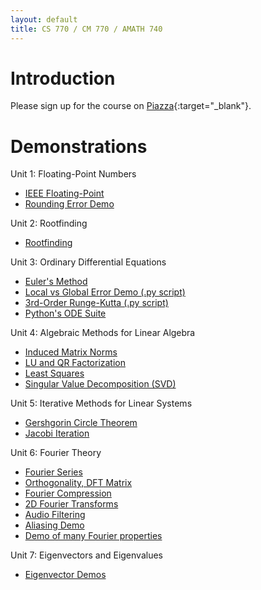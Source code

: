 ```yaml
---
layout: default
title: CS 770 / CM 770 / AMATH 740
---
```


# Introduction

Please sign up for the course on [Piazza](https://piazza.com/uwaterloo.ca/fall2023/cs770cm770amath740){:target="_blank"}.

# Demonstrations

Unit 1: Floating-Point Numbers
- [IEEE Floating-Point](/floating_point/floating_point_numbers.html)
- [Rounding Error Demo](/floating_point/roundoff_error_demo.html)
<!---
--->

Unit 2: Rootfinding
- [Rootfinding](/rootfinding/RootFinding.html)

Unit 3: Ordinary Differential Equations
- [Euler's Method](/ODEs/Euler_demo.html)
- [Local vs Global Error Demo (.py script)](/ODEs/Euler_error_demo.py)
- [3rd-Order Runge-Kutta (.py script)](/ODEs/rk3.py)
- [Python's ODE Suite](/ODEs/ode_suite_demos.html)
<!---
[Quiver Plot](/ODEs/quiver_plot.html)
[Novelty Golf Animations (py)](/ODEs/anim_golf.py)
--->

Unit 4: Algebraic Methods for Linear Algebra
- [Induced Matrix Norms](/linear_algebra/induced_norms.html)
- [LU and QR Factorization](/linear_algebra/LU_QR_demos.html)
- [Least Squares](/linear_algebra/ls_demo.html)
- [Singular Value Decomposition (SVD)](/linear_algebra/SVD_demos.html)
<!---
[Vandermonde System](/interpolation/Vandermonde.html)
--->

Unit 5: Iterative Methods for Linear Systems
- [Gershgorin Circle Theorem](/linear_algebra/Gershgorin_demo.html)
- [Jacobi Iteration](/linear_algebra/Jacobi.html)

Unit 6: Fourier Theory
- [Fourier Series](/Fourier/Fourier_series_demo.html)
- [Orthogonality, DFT Matrix](/Fourier/DFT_matrix.html)
- [Fourier Compression](/Fourier/Compression_Demo.html)
- [2D Fourier Transforms](/Fourier/2D_Fourier_Transforms.html)
- [Audio Filtering](/Fourier/Fourier_audio_demos.html)
- [Aliasing Demo](/Fourier/Aliasing_demo.html)
- [Demo of many Fourier properties](/Fourier/Fourier_Demos.html)
<!---
[Recursive DFT](/Fourier/recursive_FFT.html)
[FFT Speed](/Fourier/speed_of_FFT.html)
--->

Unit 7: Eigenvectors and Eigenvalues
- [Eigenvector Demos](eigen/eigen_demos.html)
<!---
[LS Demos](least_squares/ls_demo.html)
[Gradient Descent](least_squares/Gradient_descent.html)
[Neural Learning by Gradient Descent](least_squares/NeuralLearning.html)
--->
